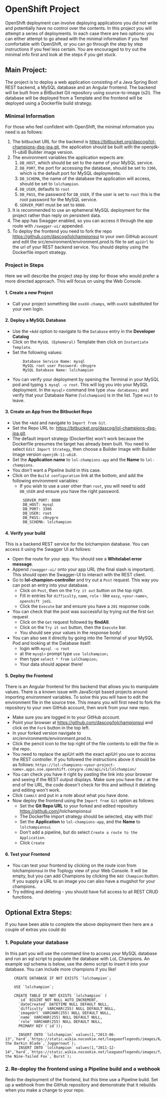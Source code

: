 # OpenShift Project
OpenShift deployment can involve deploying applications you did not write and potentially have no control over the contents. In this project you will attempt a series of deployments. In each case there are two options: you can either attempt to go ahead with the minimal information if you feel comfortable with OpenShift, or you can go through the step by step instructions if you feel less certain. You are encouraged to try out the minimal info first and look at the steps if you get stuck.

## Main Project: 
The project is to deploy a web application consisting of a Java Spring Boot REST backend, a MySQL database and an Angular frontend. The backend will be built from a BitBucket Git repository using source-to-image (s2i). The database will be deployed from a Template and the frontend will be deployed using a Dockerfile build strategy. 

### Minimal Information
For those who feel confident with OpenShift, the minimal information you need is as follows:

1. The bitbucket URL for the backend is https://bitbucket.org/dascog/lol-champions-dsg-jpa.git, the application should be built with the openjdk-11-ubi8 Builder image version.
2. The environment variables the application expects are:
   1. ``DB_HOST``, which should be set to the name of your MySQL service.
   2. ``DB_PORT``, the port for accessing the database, should be set to ``3306``, which is the default port for MySQL deployments.
   3. ``DB_SCHEMA``, the name of the database the application will access, should be set to ``lolchampion``.
   4. ``DB_USER``, defaults to ``root``
   5. ``DB_PASS``, the password for ``DB_USER``, if the user is set to ``root`` this is the root password for the MySQL service.
   6. ``SERVER_PORT`` must be set to ``8080``.
3. It is recommended to use an ephemeral MySQL deployment for the project rather than reply on persistent data.
4. The app has Swagger enabled, so you can access it through the app route with ``/swagger-ui/`` appended.
5. To deploy the frontend you need to fork the repo https://github.com/dascog/lolchampionsui to your own GitHub account and edit the src/environment/environment.prod.ts file to set ``apiUrl`` to the url of your REST backend service. You should deploy using the Dockerfile import strategy. 

### Project in Steps
Here we will describe the project step by step for those who would prefer a more directed approach. This will focus on using the Web Console.

#### 1. Create a new Project 
- Call your project something like ``oseXX-champs``, with ``oseXX`` substituted for your own login.

#### 2. Deploy a MySQL Database
- Use the ``+Add`` option to navigate to the ``Database`` entry in the **Developer Catalog**
- Click on the ``MySQL (Ephemeral)`` Template then click on ``Instantiate Template``.
- Set the following values:
```
        Database Service Name: mysql
        MySQL root user Password: c0nygre
        MySQL Database Name: lolchampion
```
  - You can verify your deployment by opening the Terminal in your MySQL pod and typing ``$ mysql -u root``. This will log you into your MySQL deployment. In the ``mysql>`` command line type ``show databases;`` and verify that your Database Name (``lolchampion``) is in the list. Type ``exit`` to leave. 

#### 3. Create an App from the Bitbucket Repo
- Use the ``+Add`` and navigate to ``Import from Git``. 
- Set the Repo URL to: https://bitbucket.org/dascog/lol-champions-dsg-jpa.git. 
- The default import strategy (Dockerfile) won't work because the Dockerfile presumes the target has already been built. You need to select ``Edit Import Strategy``, then choose a Builder Image with Builder Image version ``openjdk-11-ubi8``.
- Set the **Application name** to ``lol-champions-app`` and the **Name** to ``lol-champions``.
- You *don't* want a Pipeline build in this case. 
- Click on the ``Build configuration`` link at the bottom, and add the following environment variables:
  - If you wish to use a user other than ``root``, you will need to add ``DB_USER`` and ensure you have the right password.
```
        SERVER_PORT: 8080
        DB_HOST: mysql
        DB_PORT: 3306
        DB_USER: root
        DB_PASS: c0nygre
        DB_SCHEMA: lolchampion
```

#### 4. Verify your build
This is a backend REST service for the lolchampion database. You can access it using the Swagger UI as follows:
- Open the route for your app. You should see a **Whitelabel error message**. 
- Append ``/swagger-ui/`` onto your app URL (the final slash is important). This should open the Swagger-UI to interact with the REST client.
- Go to **lol-champion-controller** and try out a ``Post`` request. This way you can post an entry into your database. 
  - Click on ``Post``, then on the ``Try it out`` button on the top right.
  - Fill in entries for ``difficulty``, ``name``, ``role`` - like ``easy``, ``<your-name>``, ``openshift jedi``.
  - Click the ``Execute`` bar and ensure you have a ``201`` response code. 
- You can check that the post was successful by trying out the first ``Get`` request
  - Click on the ``Get`` request followed by **findAll**.
  - Click on the ``Try it out`` button, then the ``Execute`` bar. 
  - You should see your values in the response body!
- You can also see it directly by going into the Terminal of your MySQL Pod and looking at the Database itself:
  - login with ``mysql -u root``
  - at the ``mysql>`` prompt type ``use lolchampion;``
  - then type ``select * from LolChampion;``
  - Your data should appear there!
  
#### 5. Deploy the Frontend
There is an Angular frontend for this backend that allows you to manipulate values. There is a known issue with JavaScript based projects around importing environment variables. To solve this you will have to edit the environment file in the source tree. This means you will first need to fork the repository to your own GitHub account, then work from your new repo. 
- Make sure you are logged in to your GitHub account.
- Point your browser at https://github.com/dascog/lolchampionsui and click on the ``Fork`` button in the top left.
- In your forked version navigate to src/environments/environment.prod.ts. 
- Click the pencil icon to the top right of the file contents to edit the file in the repo.
- You need to replace the apiUrl with the exact apiUrl you use to access the REST controller. If you followed the instructions above it should be as follows: ``https://lol-champions-<your-project-name>.apps.ose.openshift.conygre.com/api/v1/lolchampion/``
- You can check you have it right by pasting the link into your browser and seeing if the REST output displays. Make sure you have the `/` at the end of the URL, the code doesn't check for this and without it deleting and editing won't work.
- Click ``Commit`` and put in a note about what you have done.
- Now deploy the frontend using the ``Import from Git`` option as follows:
  - Set the **Git Repo URL** to your forked and edited repository https://github.com/<your-git-id>/lolchampionsui
  - The Dockerfile import strategy should be selected, stay with this!
  - Set the **Application** to ``lol-champions-app``, and the **Name** to ``lolchampionsui``
  - Don't add a pipeline, but do select ``Create a route to the Application``.
  - Click ``Create``

#### 6. Test your Frontend
- You can test your frontend by clicking on the route icon from lolchampionsui in the Toplogy view of your Web Console. It will be empty, but you can add Champions by clicking the ``Add Champion`` button. If you supply a URL to an image you can also have a mugshot for your champions. 
- Try editing and deleting - you should have full access to all REST CRUD functions. 

## Optional Extra Steps: 
If you have been able to complete the above deployment then here are a couple of extras you could do

### 1. Populate your database
In this part you will use the command line to access your MySQL database and run an sql script to populate the database with LoL Champions. An example sql schema is below, use the demo script to insert it into your database. 
You can include more champions if you like!

```
    CREATE DATABASE IF NOT EXISTS `lolchampion`;

    USE `lolchampion`;

    CREATE TABLE IF NOT EXISTS `lolchampion` (
      `id` BIGINT NOT NULL AUTO_INCREMENT,
      `dateCreated` DATETIME NULL DEFAULT NULL,
      `difficulty` VARCHAR(255) NULL DEFAULT NULL,
      `imageUrl` VARCHAR(255) NULL DEFAULT NULL,
      `name` VARCHAR(255) NULL DEFAULT NULL,
      `role` VARCHAR(255) NULL DEFAULT NULL,
      PRIMARY KEY (`id`));

      INSERT INTO `lolchampion` values(1,"2013-06-13",`hard`,`https://static.wikia.nocookie.net/leagueoflegends/images/6/67/Aatrox_OriginalCentered.jpg`,`Aatrox the Darkin Blade`,`Juggernaut`);
      INSERT INTO `lolchampion` values(1,"2011-12-14",`hard`,`https://static.wikia.nocookie.net/leagueoflegends/images/f/f1/Ahri_Render.png`,`Ahri the Nine-Tailed Fox`,`Burst`);
```

### 2. Re-deploy the frontend using a Pipeline build and a webhook
Redo the deployment of the frontend, but this time use a Pipeline build. Set up a webhook from the GitHub repository and demonstrate that it rebuilds when you make a change to your repo.